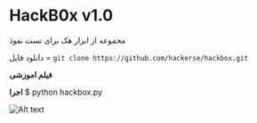 # HackB0x v1.0
مجموعه از ابزار هک برای تست نفوذ

دانلود فایل =  `git clone https://github.com/hackerse/hackbox.git`

**فیلم اموزشی**
<div id="1524573082575131"><script type="text/JavaScript" src="https://www.aparat.com/embed/mRpZg?data[rnddiv]=1524573082575131&data[responsive]=yes"></script></div>

**اجرا**
$ python hackbox.py


![Alt text](/hackbox.jpg?raw=true "Optional Title")
